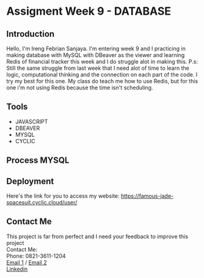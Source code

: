 # Assigment Week 9 - DATABASE

## Introduction

Hello, I'm Ireng Febrian Sanjaya. I'm entering week 9 and I practicing in making database with MySQL with DBeaver as the viewer and learning Redis of financial tracker this week and I do struggle alot in making this. P.s: Still the same struggle from last week that I need alot of time to learn the logic, computational thinking and the connection on each part of the code. I try my best for this one. My class do teach me how to use Redis, but for this one i'm not using Redis because the time isn't scheduling.

## Tools

- JAVASCRIPT
- DBEAVER
- MYSQL
- CYCLIC


## Process MYSQL 


## Deployment

Here's the link for you to access my website: https://famous-jade-spacesuit.cyclic.cloud/user/

## Contact Me
This project is far from perfect and I need your feedback to improve this project <br>
Contact Me: <br>
Phone: 0821-3611-1204 <br>
[Email 1](febriansajaya22@gmail.com) / [Email 2](febriansanjaya22@gmail.com) <br>
[Linkedin](http://linkedin.com/in/ireng-febrian-sanjaya-6a79211a7)
